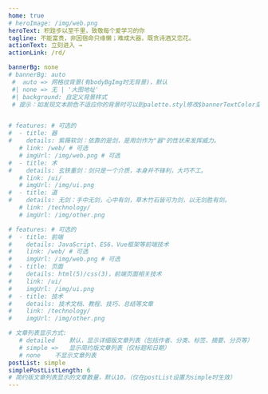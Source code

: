 ```yaml
---
home: true
# heroImage: /img/web.png
heroText: 积跬步以至千里，致敬每个爱学习的你
tagline: 不能富贵，非因宿命只缘懒；难成大器，既贪诗酒又恋花。
actionText: 立刻进入 →
actionLink: /rd/

bannerBg: none
# bannerBg: auto 
 #  auto => 网格纹背景(有bodyBgImg时无背景)，默认 
 #| none => 无 | '大图地址' 
 #| background: 自定义背景样式      
 # 提示：如发现文本颜色不适应你的背景时可以到palette.styl修改$bannerTextColor变量


# features: # 可选的
#  - title: 器
#    details: 紫薇软剑：依靠的是剑，是用剑作为"器"的性状来发挥威力。
   # link: /web/ # 可选
   # imgUrl: /img/web.png # 可选
#  - title: 术
#    details: 玄铁重剑：剑只是一个介质，本身并不锋利，大巧不工。
   # link: /ui/
   # imgUrl: /img/ui.png
#  - title: 道
#    details: 无剑：手中无剑，心中有剑，草木竹石皆可为剑，以无剑胜有剑。
   # link: /technology/
   # imgUrl: /img/other.png

# features: # 可选的
#  - title: 前端
#    details: JavaScript、ES6、Vue框架等前端技术
#    link: /web/ # 可选
#    imgUrl: /img/web.png # 可选
#  - title: 页面
#    details: html(5)/css(3)，前端页面相关技术
#    link: /ui/
#    imgUrl: /img/ui.png
#  - title: 技术
#    details: 技术文档、教程、技巧、总结等文章
#    link: /technology/
#    imgUrl: /img/other.png

# 文章列表显示方式: 
   # detailed    默认，显示详细版文章列表（包括作者、分类、标签、摘要、分页等）
   # simple =>   显示简约版文章列表（仅标题和日期）
   # none    不显示文章列表
postList: simple
simplePostListLength: 6
# 简约版文章列表显示的文章数量，默认10。（仅在postList设置为simple时生效）
---
```




